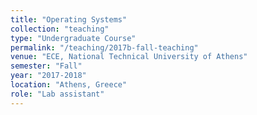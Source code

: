 ```yaml
---
title: "Operating Systems"
collection: "teaching"
type: "Undergraduate Course"
permalink: "/teaching/2017b-fall-teaching"
venue: "ECE, National Technical University of Athens"
semester: "Fall"
year: "2017-2018"
location: "Athens, Greece"
role: "Lab assistant"
---
```


